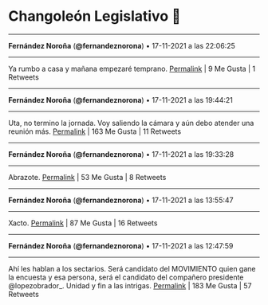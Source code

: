 # Changoleón Legislativo 🙈
*****
**Fernández Noroña** (**@fernandeznorona**) • 17-11-2021 a las 22:06:25
*****
Ya rumbo a casa y mañana empezaré temprano.
[Permalink](https://twitter.com/fernandeznorona/status/1461214188664090624) | 9 Me Gusta | 1 Retweets
*****
**Fernández Noroña** (**@fernandeznorona**) • 17-11-2021 a las 19:44:21
*****
Uta, no termino la jornada. Voy saliendo la cámara y aún debo atender una reunión más.
[Permalink](https://twitter.com/fernandeznorona/status/1461178438690168842) | 163 Me Gusta | 11 Retweets
*****
**Fernández Noroña** (**@fernandeznorona**) • 17-11-2021 a las 19:33:28
*****
Abrazote.
[Permalink](https://twitter.com/fernandeznorona/status/1461175699331436548) | 53 Me Gusta | 8 Retweets
*****
**Fernández Noroña** (**@fernandeznorona**) • 17-11-2021 a las 13:55:47
*****
Xacto.
[Permalink](https://twitter.com/fernandeznorona/status/1461090718009548807) | 87 Me Gusta | 16 Retweets
*****
**Fernández Noroña** (**@fernandeznorona**) • 17-11-2021 a las 12:47:59
*****
Ahí les hablan a los sectarios. Será candidato del MOVIMIENTO quien gane la encuesta y esa persona, será el candidato del compañero presidente @lopezobrador_. Unidad y fin a las intrigas.
[Permalink](https://twitter.com/fernandeznorona/status/1461073653261471744) | 183 Me Gusta | 57 Retweets